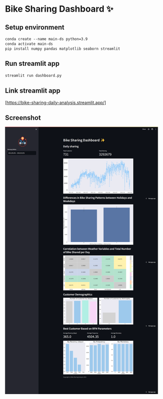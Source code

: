 # Bike Sharing Dashboard ✨

## Setup environment

```
conda create --name main-ds python=3.9
conda activate main-ds
pip install numpy pandas matplotlib seaborn streamlit
```

## Run streamlit app

```bash
streamlit run dashboard.py
```

## Link streamlit app

[https://bike-sharing-daily-analysis.streamlit.app/]

## Screenshot

![image.png](https://github.com/emilaemil/proyek-data-science-dicoding/blob/b6c162b0011d220aa4c9537b404cec69f2f6a191/dokumentasi/screencapture-bike-sharing-daily-analysis-streamlit-app.png)
